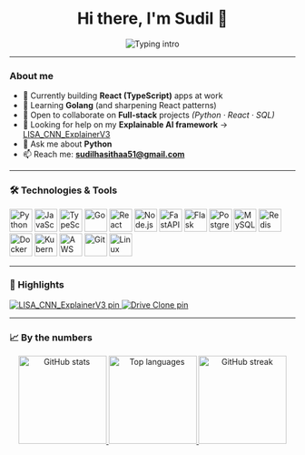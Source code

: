 <!-- Profile Header -->
<div align="center">

# Hi there, I'm Sudil 👋

<img src="https://readme-typing-svg.demolab.com?font=Inter&size=22&duration=3000&pause=800&center=true&vCenter=true&width=520&lines=Data+Engineer+%7C+Full-Stack+Builder;React+(TypeScript)++%E2%9D%A4%EF%B8%8F;Python%2C+SQL%2C+ML%2FAX+%28XAI%29;Always+learning+Golang" alt="Typing intro" />

</div>

---

### About me

- 🔭 Currently building **React (TypeScript)** apps at work  
- 🌱 Learning **Golang** (and sharpening React patterns)  
- 👯 Open to collaborate on **Full-stack** projects *(Python · React · SQL)*  
- 🤔 Looking for help on my **Explainable AI framework** → [LISA_CNN_ExplainerV3](https://github.com/SudilHasitha/LISA_CNN_ExplainerV3/tree/release-v.1)  
- 💬 Ask me about **Python**  
- 📫 Reach me: **sudilhasithaa51@gmail.com**

---

### 🛠️ Technologies & Tools

<p>
  <img src="https://cdn.jsdelivr.net/gh/devicons/devicon/icons/python/python-original.svg" height="40" alt="Python">
  <img src="https://cdn.jsdelivr.net/gh/devicons/devicon/icons/javascript/javascript-original.svg" height="40" alt="JavaScript">
  <img src="https://cdn.jsdelivr.net/gh/devicons/devicon/icons/typescript/typescript-original.svg" height="40" alt="TypeScript">
  <img src="https://cdn.jsdelivr.net/gh/devicons/devicon/icons/go/go-original.svg" height="40" alt="Go">
  <img src="https://cdn.jsdelivr.net/gh/devicons/devicon/icons/react/react-original.svg" height="40" alt="React">
  <img src="https://cdn.jsdelivr.net/gh/devicons/devicon/icons/nodejs/nodejs-original.svg" height="40" alt="Node.js">
  <img src="https://cdn.jsdelivr.net/gh/devicons/devicon/icons/fastapi/fastapi-original.svg" height="40" alt="FastAPI">
  <img src="https://cdn.jsdelivr.net/gh/devicons/devicon/icons/flask/flask-original.svg" height="40" alt="Flask">
  <img src="https://cdn.jsdelivr.net/gh/devicons/devicon/icons/postgresql/postgresql-original.svg" height="40" alt="PostgreSQL">
  <img src="https://cdn.jsdelivr.net/gh/devicons/devicon/icons/mysql/mysql-original.svg" height="40" alt="MySQL">
  <img src="https://cdn.jsdelivr.net/gh/devicons/devicon/icons/redis/redis-original.svg" height="40" alt="Redis">
  <img src="https://cdn.jsdelivr.net/gh/devicons/devicon/icons/docker/docker-original.svg" height="40" alt="Docker">
  <img src="https://cdn.jsdelivr.net/gh/devicons/devicon/icons/kubernetes/kubernetes-plain.svg" height="40" alt="Kubernetes">
  <img src="https://cdn.jsdelivr.net/gh/devicons/devicon/icons/amazonwebservices/amazonwebservices-original-wordmark.svg" height="40" alt="AWS">
  <img src="https://cdn.jsdelivr.net/gh/devicons/devicon/icons/git/git-original.svg" height="40" alt="Git">
  <img src="https://cdn.jsdelivr.net/gh/devicons/devicon/icons/linux/linux-original.svg" height="40" alt="Linux">
</p>

---

### 📌 Highlights
<p>
  <a href="https://github.com/SudilHasitha/LISA_CNN_ExplainerV3">
    <img src="https://github-readme-stats.vercel.app/api/pin/?username=SudilHasitha&repo=LISA_CNN_ExplainerV3" alt="LISA_CNN_ExplainerV3 pin">
  </a>
  <a href="https://github.com/SudilHasitha/goolgle_drive_clone">
    <img src="https://github-readme-stats.vercel.app/api/pin/?username=SudilHasitha&repo=goolgle_drive_clone" alt="Drive Clone pin">
  </a>
</p>

---

### 📈 By the numbers

<div align="center">

<a href="https://github.com/anuraghazra/github-readme-stats">
  <img height="155" src="https://github-readme-stats.vercel.app/api?username=SudilHasitha&show_icons=true&hide_title=true&include_all_commits=true" alt="GitHub stats">
</a>
<a href="https://github.com/anuraghazra/github-readme-stats">
  <img height="155" src="https://github-readme-stats.vercel.app/api/top-langs/?username=SudilHasitha&layout=compact&langs_count=8&size_weight=0.5&count_weight=0.5" alt="Top languages">
</a>
<a href="https://git.io/streak-stats">
  <img height="155" src="https://streak-stats.demolab.com?user=SudilHasitha&hide_longest_streak=true" alt="GitHub streak">
</a>

</div>

